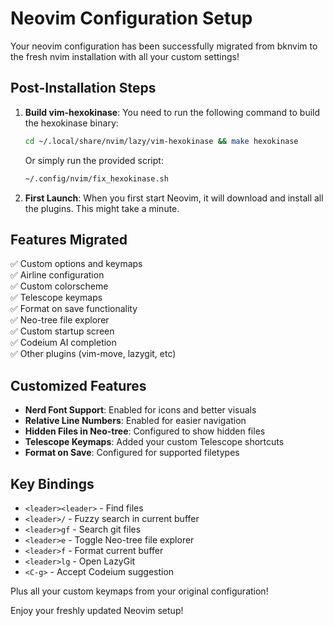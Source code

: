# Neovim Configuration Setup

Your neovim configuration has been successfully migrated from bknvim to the fresh nvim installation with all your custom settings!

## Post-Installation Steps

1. **Build vim-hexokinase**:
   You need to run the following command to build the hexokinase binary:
   ```bash
   cd ~/.local/share/nvim/lazy/vim-hexokinase && make hexokinase
   ```
   Or simply run the provided script:
   ```bash
   ~/.config/nvim/fix_hexokinase.sh
   ```

2. **First Launch**:
   When you first start Neovim, it will download and install all the plugins. This might take a minute.

## Features Migrated

✅ Custom options and keymaps  
✅ Airline configuration  
✅ Custom colorscheme  
✅ Telescope keymaps  
✅ Format on save functionality  
✅ Neo-tree file explorer  
✅ Custom startup screen  
✅ Codeium AI completion  
✅ Other plugins (vim-move, lazygit, etc)  

## Customized Features

- **Nerd Font Support**: Enabled for icons and better visuals
- **Relative Line Numbers**: Enabled for easier navigation
- **Hidden Files in Neo-tree**: Configured to show hidden files
- **Telescope Keymaps**: Added your custom Telescope shortcuts
- **Format on Save**: Configured for supported filetypes

## Key Bindings

- `<leader><leader>` - Find files
- `<leader>/` - Fuzzy search in current buffer
- `<leader>gf` - Search git files
- `<leader>e` - Toggle Neo-tree file explorer
- `<leader>f` - Format current buffer
- `<leader>lg` - Open LazyGit
- `<C-g>` - Accept Codeium suggestion

Plus all your custom keymaps from your original configuration!

Enjoy your freshly updated Neovim setup!